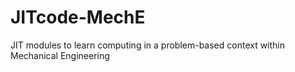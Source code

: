 JITcode-MechE
=============

JIT modules to learn computing in a problem-based context within Mechanical Engineering

